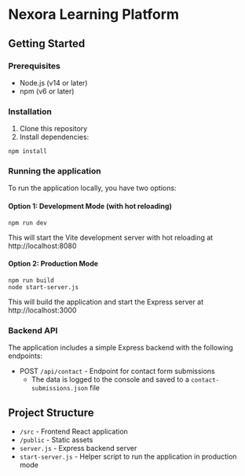 
# Nexora Learning Platform

## Getting Started

### Prerequisites
- Node.js (v14 or later)
- npm (v6 or later)

### Installation

1. Clone this repository
2. Install dependencies:
```
npm install
```

### Running the application

To run the application locally, you have two options:

#### Option 1: Development Mode (with hot reloading)
```
npm run dev
```
This will start the Vite development server with hot reloading at http://localhost:8080

#### Option 2: Production Mode
```
npm run build
node start-server.js
```
This will build the application and start the Express server at http://localhost:3000

### Backend API

The application includes a simple Express backend with the following endpoints:

- POST `/api/contact` - Endpoint for contact form submissions
  - The data is logged to the console and saved to a `contact-submissions.json` file

## Project Structure

- `/src` - Frontend React application
- `/public` - Static assets
- `server.js` - Express backend server
- `start-server.js` - Helper script to run the application in production mode
